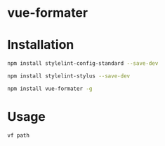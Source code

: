 # vue-formater

# Installation

```bash
npm install stylelint-config-standard --save-dev

npm install stylelint-stylus --save-dev

npm install vue-formater -g
```

# Usage

```bash
vf path
```
